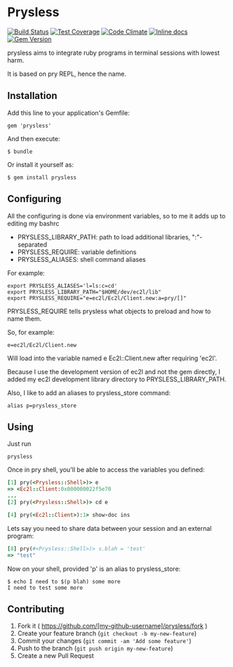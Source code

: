 # Prysless

[![Build Status](https://travis-ci.org/yazgoo/prysless.svg?branch=master)](https://travis-ci.org/yazgoo/prysless)
[![Test Coverage](https://codeclimate.com/github/yazgoo/prysless/coverage.png)](https://codeclimate.com/github/yazgoo/prysless)
[![Code Climate](https://codeclimate.com/github/yazgoo/prysless.png)](https://codeclimate.com/github/yazgoo/prysless)
[![Inline docs](http://inch-ci.org/github/yazgoo/prysless.png?branch=master)](http://inch-ci.org/github/yazgoo/prysless)
[![Gem Version](https://badge.fury.io/rb/prysless.svg)](http://badge.fury.io/rb/prysless)

prysless aims to integrate ruby programs in terminal sessions with lowest harm.

It is based on pry REPL, hence the name.

## Installation

Add this line to your application's Gemfile:

    gem 'prysless'

And then execute:

    $ bundle

Or install it yourself as:

    $ gem install prysless

## Configuring

All the configuring is done via environment variables,
so to me it adds up to editing my bashrc

*  PRYSLESS\_LIBRARY\_PATH: path to load additional libraries, ":"-separated
*  PRYSLESS\_REQUIRE: variable definitions
*  PRYSLESS\_ALIASES: shell command aliases

For example:

    export PRYSLESS_ALIASES='l=ls:c=cd'
    export PRYSLESS_LIBRARY_PATH="$HOME/dev/ec2l/lib"
    export PRYSLESS_REQUIRE="e=ec2l/Ec2l/Client.new:a=pry/[]"

PRYSLESS\_REQUIRE tells prysless what objects to preload and how to name them.

So, for example:

    e=ec2l/Ec2l/Client.new

Will load into the variable named e Ec2l::Client.new after requiring 'ec2l'.

Because I use the development version of ec2l and not the gem directly,
I added my ec2l development library directory to PRYSLESS\_LIBRARY\_PATH.

Also, I like to add an aliases to prysless\_store command:

    alias p=prysless_store

## Using

Just run
    
    prysless

Once in pry shell, you'll be able to access the variables you defined:

```ruby
[1] pry(<Prysless::Shell>)> e
=> <Ec2l::Client:0x000000022f5e70
...
[2] pry(<Prysless::Shell>)> cd e

[4] pry(<Ec2l::Client>):1> show-doc ins
```

Lets say you need to share data between your session and an external program:

```ruby
[8] pry(#<Prysless::Shell>)> s.blah = 'test'
=> "test"
```

Now on your shell, provided 'p' is an alias to prysless\_store:

    $ echo I need to $(p blah) some more
    I need to test some more

## Contributing

1. Fork it ( https://github.com/[my-github-username]/prysless/fork )
2. Create your feature branch (`git checkout -b my-new-feature`)
3. Commit your changes (`git commit -am 'Add some feature'`)
4. Push to the branch (`git push origin my-new-feature`)
5. Create a new Pull Request
